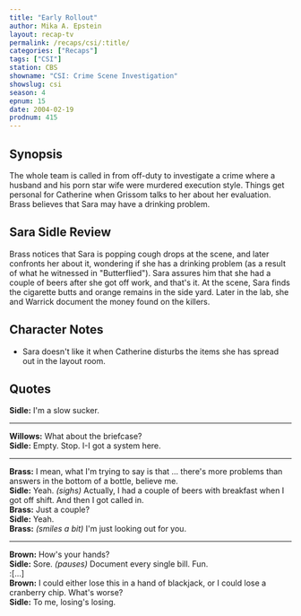 ```yaml
---
title: "Early Rollout"
author: Mika A. Epstein
layout: recap-tv
permalink: /recaps/csi/:title/
categories: ["Recaps"]
tags: ["CSI"]
station: CBS
showname: "CSI: Crime Scene Investigation"
showslug: csi
season: 4
epnum: 15
date: 2004-02-19
prodnum: 415  
---
```


## Synopsis

The whole team is called in from off-duty to investigate a crime where a husband and his porn star wife were murdered execution style. Things get personal for Catherine when Grissom talks to her about her evaluation. Brass believes that Sara may have a drinking problem.

## Sara Sidle Review

Brass notices that Sara is popping cough drops at the scene, and later confronts her about it, wondering if she has a drinking problem (as a result of what he witnessed in "Butterflied"). Sara assures him that she had a couple of beers after she got off work, and that's it. At the scene, Sara finds the cigarette butts and orange remains in the side yard. Later in the lab, she and Warrick document the money found on the killers.

## Character Notes

* Sara doesn't like it when Catherine disturbs the items she has spread out in the layout room.

## Quotes

**Sidle:** I'm a slow sucker.  

- - -

**Willows:** What about the briefcase?  
**Sidle:** Empty. Stop. I-I got a system here.  

- - -

**Brass:** I mean, what I'm trying to say is that ... there's more problems than answers in the bottom of a bottle, believe me.  
**Sidle:** Yeah. _(sighs)_ Actually, I had a couple of beers with breakfast when I got off shift. And then I got called in.  
**Brass:** Just a couple?  
**Sidle:** Yeah.  
**Brass:** _(smiles a bit)_ I'm just looking out for you.  

- - -

**Brown:** How's your hands?  
**Sidle:** Sore. _(pauses)_ Document every single bill. Fun.  
:[...]  
**Brown:** I could either lose this in a hand of blackjack, or I could lose a cranberry chip. What's worse?  
**Sidle:** To me, losing's losing.